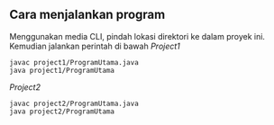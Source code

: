 ## Cara menjalankan program
Menggunakan media CLI, pindah lokasi direktori ke dalam proyek ini.
Kemudian jalankan perintah di bawah
*Project1*
```
javac project1/ProgramUtama.java
java project1/ProgramUtama
```

*Project2*
```
javac project2/ProgramUtama.java
java project2/ProgramUtama
```